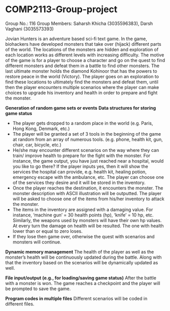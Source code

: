 # COMP2113-Group-project
Group No.: 116
Group Members: Saharsh Khicha (3035596383), Darsh Vaghani (3035573393)

Jovian Hunters is an adventure based sci-fi text game. In the game, biohackers have developed monsters that take over (hijack) different parts of the world. The locations of the monsters are hidden and exploration of each location works as different levels with increasing difficulty. The motive of the game is for a player to choose a character and go on the quest to find different monsters and defeat them in a battle to find other monsters. The last ultimate monster holds the diamond Kohinoor that has the powers to restore peace in the world (Victory). The player goes on an exploration to find these locations to ultimately find the monsters and defeat them, until then the player encounters multiple scenarios where the player can make choices to upgrade his inventory and health in order to prepare and fight the monster.

**Generation of random game sets or events**
**Data structures for storing game status**
- The player gets dropped to a random place in the world (e.g. Paris, Hong Kong, Denmark, etc.)
- The player will be granted a set of 3 tools in the beginning of the game at random from an array of numerous tools. (e.g. phone, health kit, gun, chair, car, bicycle, etc.)
- He/she may encounter different scenarios on the way where they can train/ improve health to prepare for the fight with the monster. For instance, the game output, you have just reached near a hospital, would you like to go there? If the player inputs yes, then it will show the services the hospital can provide, e.g. health kit, healing potion, emergency escape with the ambulance, etc. The player can choose one of the services they desire and it will be stored in the inventory.  
- Once the player reaches the destination, it encounters the monster. The monster description with ASCII illustration will be outputted. The player will be asked to choose one of the items from his/her inventory to attack the monster. 
- The items in the inventory are assigned with a damaging value. For instance, ‘machine gun’ = 30 health points (hp), ‘knife’ = 10 hp, etc. Similarly, the weapons used by monsters will have their own hp values. At every turn the damage on health will be resulted. The one with health lower than or equal to zero loses. 
- If they lose then game over, otherwise the quest with scenarios and monsters will continue. 
 
**Dynamic memory management**
The health of the player as well as the monster’s health will be continuously updated during the battle. Along with that the inventory based on the scenarios will be dynamically updated as well.
 
**File input/output (e.g., for loading/saving game status)**
After the battle with a monster is won. The game reaches a checkpoint and the player will be prompted to save the game. 
 
**Program codes in multiple files**
Different scenarios will be coded in different files. 


